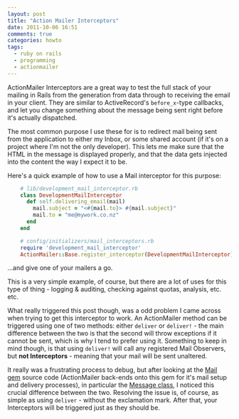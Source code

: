 ```yaml
---
layout: post
title: "Action Mailer Interceptors"
date: 2011-10-06 16:51
comments: true
categories: howto
tags:
  - ruby on rails
  - programming
  - actionmailer
---
```


ActionMailer Interceptors are a great way to test the full stack of your mailing in Rails from the generation from data through to receiving the email in your client. They are similar to ActiveRecord's `before_x`-type callbacks, and let you change something about the message being sent right before it's actually dispatched.

The most common purpose I use these for is to redirect mail being sent from the application to either my Inbox, or some shared account (if it's on a project where I'm not the only developer). This lets me make sure that the HTML in the message is displayed properly, and that the data gets injected into the content the way I expect it to be.

Here's a quick example of how to use a Mail interceptor for this purpose:

``` ruby
    # lib/development_mail_interceptor.rb
    class DevelopmentMailInterceptor
      def self.delivering_email(mail)
        mail.subject = "<#{mail.to}> #{mail.subject}"
        mail.to = "me@mywork.co.nz"
      end
    end

    # config/initializers/mail_interceptors.rb
    require 'development_mail_interceptor'
    ActionMailer::Base.register_interceptor(DevelopmentMailInterceptor) if Rails.env.development?
```

...and give one of your mailers a go.

This is a very simple example, of course, but there are a lot of uses for this type of thing - logging & auditing, checking against quotas, analysis, etc. etc. 

What really triggered this post though, was a odd problem I came across when trying to get this interceptor to work. An ActionMailer method can be triggered using one of two methods: either `deliver` or `deliver!` - the main difference between the two is that the second will throw exceptions if it cannot be sent, which is why I tend to prefer using it. Something to keep in mind though, is that using `deliver!` will call any registered Mail Observers, but **not Interceptors** - meaning that your mail will be sent unaltered.

It really was a frustrating process to debug, but after looking at the [Mail gem](https://github.com/mikel/mail) source code (ActionMailer back-ends onto this gem for it's mail setup and delivery processes), in particular the [Message class](https://github.com/mikel/mail/blob/master/lib/mail/message.rb#L227), I noticed this crucial difference between the two. Resolving the issue is, of course, as simple as using `deliver` - without the exclamation mark. After that, your Interceptors will be triggered just as they should be. 
